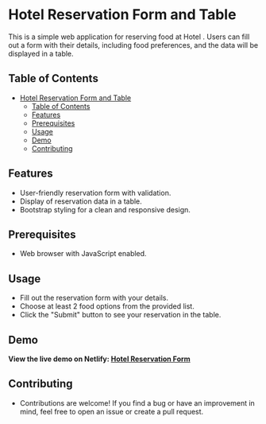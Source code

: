 # Hotel Reservation Form and Table

This is a simple web application for reserving food at Hotel . Users can fill out a form with their details, including food preferences, and the data will be displayed in a table.

## Table of Contents

- [Hotel Reservation Form and Table](#hotel-reservation-form-and-table)
  - [Table of Contents](#table-of-contents)
  - [Features](#features)
  - [Prerequisites](#prerequisites)
  - [Usage](#usage)
  - [Demo](#demo)
  - [Contributing](#contributing)

## Features

- User-friendly reservation form with validation.
- Display of reservation data in a table.
- Bootstrap styling for a clean and responsive design.

## Prerequisites

- Web browser with JavaScript enabled.

## Usage
- Fill out the reservation form with your details.
- Choose at least 2 food options from the provided list.
- Click the "Submit" button to see your reservation in the table.

## Demo

**View the live demo on Netlify: [Hotel Reservation Form](https://netlify-hotel-form.netlify.app/)**

## Contributing
- Contributions are welcome! If you find a bug or have an improvement in mind, feel free to open an issue or create a pull request.

